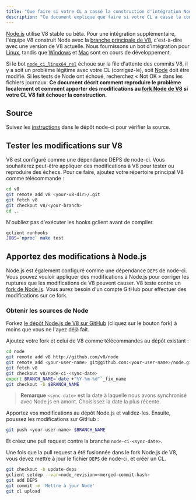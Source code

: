 ```yaml
---
title: "Que faire si votre CL a cassé la construction d'intégration Node.js"
description: "Ce document explique que faire si votre CL a cassé la construction d'intégration Node.js."
---
```

[Node.js](https://github.com/nodejs/node) utilise V8 stable ou bêta. Pour une intégration supplémentaire, l'équipe V8 construit Node avec la [branche principale de V8](https://chromium.googlesource.com/v8/v8/+/refs/heads/main), c'est-à-dire avec une version de V8 actuelle. Nous fournissons un bot d'intégration pour [Linux](https://ci.chromium.org/p/node-ci/builders/ci/Node-CI%20Linux64), tandis que [Windows](https://ci.chromium.org/p/node-ci/builders/ci/Node-CI%20Win64) et [Mac](https://ci.chromium.org/p/node-ci/builders/ci/Node-CI%20Mac64) sont en cours de développement.

Si le bot [`node_ci_linux64_rel`](https://ci.chromium.org/p/node-ci/builders/try/node_ci_linux64_rel) échoue sur la file d'attente des commits V8, il y a soit un problème légitime avec votre CL (corrigez-le), soit [Node](https://github.com/v8/node/) doit être modifié. Si les tests de Node ont échoué, recherchez « Not OK » dans les fichiers journaux. **Ce document décrit comment reproduire le problème localement et comment apporter des modifications au [fork Node de V8](https://github.com/v8/node/) si votre CL V8 fait échouer la construction.**

## Source

Suivez les [instructions](https://chromium.googlesource.com/v8/node-ci) dans le dépôt node-ci pour vérifier la source.

## Tester les modifications sur V8

V8 est configuré comme une dépendance DEPS de node-ci. Vous souhaiterez peut-être appliquer des modifications à V8 pour tester ou reproduire des échecs. Pour ce faire, ajoutez votre répertoire principal V8 comme télécommande :

```bash
cd v8
git remote add v8 <your-v8-dir>/.git
git fetch v8
git checkout v8/<your-branch>
cd ..
```

N'oubliez pas d'exécuter les hooks gclient avant de compiler.

```bash
gclient runhooks
JOBS=`nproc` make test
```

## Apportez des modifications à Node.js

Node.js est également configuré comme une dépendance `DEPS` de node-ci. Vous pouvez vouloir appliquer des modifications à Node.js pour corriger les ruptures que les modifications de V8 peuvent causer. V8 teste contre un [fork de Node.js](https://github.com/v8/node). Vous aurez besoin d'un compte GitHub pour effectuer des modifications sur ce fork.

### Obtenir les sources de Node

Forkez [le dépôt Node.js de V8 sur GitHub](https://github.com/v8/node/) (cliquez sur le bouton fork) à moins que vous ne l'ayez déjà fait.

Ajoutez votre fork et celui de V8 comme télécommandes au dépôt existant :

```bash
cd node
git remote add v8 http://github.com/v8/node
git remote add <your-user-name> git@github.com:<your-user-name>/node.git
git fetch v8
git checkout v8/node-ci-<sync-date>
export BRANCH_NAME=`date +"%Y-%m-%d"`_fix_name
git checkout -b $BRANCH_NAME
```

> **Remarque** `<sync-date>` est la date à laquelle nous avons synchronisé avec Node.js en amont. Choisissez la date la plus récente.

Apportez vos modifications au dépôt Node.js et validez-les. Ensuite, poussez les modifications sur GitHub :

```bash
git push <your-user-name> $BRANCH_NAME
```

Et créez une pull request contre la branche `node-ci-<sync-date>`.


Une fois que la pull request a été fusionnée dans le fork Node.js de V8, vous devez mettre à jour le fichier `DEPS` de node-ci, et créer un CL.

```bash
git checkout -b update-deps
gclient setdep --var=node_revision=<merged-commit-hash>
git add DEPS
git commit -m 'Mettre à jour Node'
git cl upload
```
